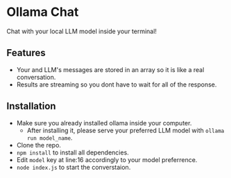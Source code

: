 # Ollama Chat
Chat with your local LLM model inside your terminal!

## Features
- Your and LLM's messages are stored in an array so it is like a real conversation.
- Results are streaming so you dont have to wait for all of the response.

## Installation
- Make sure you already installed ollama inside your computer.
  - After installing it, please serve your preferred LLM model with `ollama run model_name`.
- Clone the repo.
- `npm install` to install all dependencies.
- Edit `model` key at line:16 accordingly to your model preferrence.
- `node index.js` to start the converstaion.
